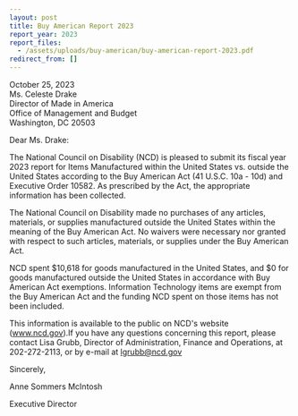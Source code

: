 ```yaml
---
layout: post
title: Buy American Report 2023
report_year: 2023
report_files:
  - /assets/uploads/buy-american/buy-american-report-2023.pdf
redirect_from: []
---
```

October 25, 2023\
Ms. Celeste Drake\
Director of Made in America\
Office of Management and Budget\
Washington, DC 20503

Dear Ms. Drake:

The National Council on Disability (NCD) is pleased to submit its fiscal year 2023 report for Items Manufactured within the United States vs. outside the United States according to the Buy American Act (41 U.S.C. 10a - 10d) and Executive Order 10582. As prescribed by the Act, the appropriate information has been collected.

The National Council on Disability made no purchases of any articles, materials, or supplies manufactured outside the United States within the meaning of the Buy American Act. No waivers were necessary nor granted with respect to such articles, materials, or supplies under the Buy American Act.

NCD spent $10,618 for goods manufactured in the United States, and $0 for goods manufactured outside the United States in accordance with Buy American Act exemptions. Information Technology items are exempt from the Buy American Act and the funding NCD spent on those items has not been included.

This information is available to the public on NCD's website (www.ncd.gov).If you have any questions concerning this report, please contact Lisa Grubb, Director of Administration, Finance and Operations, at 202-272-2113, or by e-mail at lgrubb@ncd.gov

Sincerely,

Anne Sommers McIntosh

Executive Director

